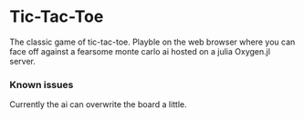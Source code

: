 # Tic-Tac-Toe

The classic game of tic-tac-toe. Playble on the web browser where you can face off against a fearsome monte carlo ai hosted on a julia Oxygen.jl server. 

### Known issues
Currently the ai can overwrite the board a little.